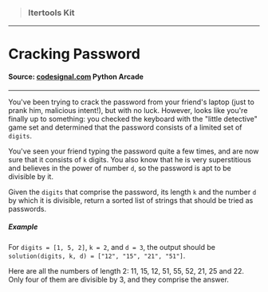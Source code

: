 > ### Itertools Kit

---

# Cracking Password

#### Source: [codesignal.com](https://codesignal.com/) Python Arcade

---

You've been trying to crack the password from your friend's laptop (just to prank him, malicious intent!), but with no luck. However, looks like you're finally up to something: you checked the keyboard with the "little detective" game set and determined that the password consists of a limited set of `digits`.

You've seen your friend typing the password quite a few times, and are now sure that it consists of `k` digits. You also know that he is very superstitious and believes in the power of number `d`, so the password is apt to be divisible by it.

Given the `digits` that comprise the password, its length `k` and the number `d` by which it is divisible, return a sorted list of strings that should be tried as passwords.

##### Example

For `digits = [1, 5, 2]`, `k = 2`, and `d = 3`,
the output should be
`solution(digits, k, d) = ["12", "15", "21", "51"]`.

Here are all the numbers of length 2: 11, 15, 12, 51, 55, 52, 21, 25 and 22. Only four of them are divisible by 3, and they comprise the answer.
